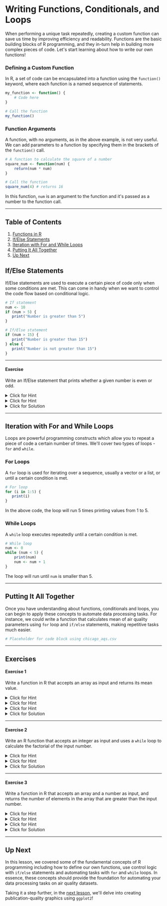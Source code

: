 # Writing Functions, Conditionals, and Loops

When performing a unique task repeatedly, creating a custom function can save us time by improving efficiency and readability. Functions are the basic building blocks of R programming, and they in-turn help in building more complex pieces of code. Let's start learning about how to write our own functions!

### Defining a Custom Function

In R, a set of code can be encapsulated into a function using the `function()` keyword, where each function is a named sequence of statements.

```r
my_function <- function() {
    # Code here
}

# Call the function
my_function()
```

### Function Arguments

A function, with no arguments, as in the above example, is not very useful. We can add parameters to a function by specifying them in the brackets of the `function()` call.

```r
# A function to calculate the square of a number
square_num <- function(num) {
    return(num * num)
}

# Call the function
square_num(4) # returns 16
```

In this function, `num` is an argument to the function and it's passed as a number to the function call.

---

## Table of Contents

1. [Functions in R](#functions-in-r)
1. [If/Else Statements](#if-else-statements)
1. [Iteration with For and While Loops](#iteration-with-for-and-while-loops)
1. [Putting It All Together](#putting-it-all-together)
1. [Up Next](#up-next)

## If/Else Statements

If/Else statements are used to execute a certain piece of code only when some conditions are met. This can come in handy when we want to control the code flow based on conditional logic.

```r
# If statement
num <- 10
if (num > 5) {
   print("Number is greater than 5")
}

# If/Else statement
if (num > 15) {
   print("Number is greater than 15")
} else {
   print("Number is not greater than 15")
}
```

---

#### Exercise

Write an If/Else statement that prints whether a given number is even or odd.

<details><summary>Click for Hint</summary>

Use `%%` operator to get the remainder of a division.

</details>
<details><summary>Click for Hint</summary>

An even number gives a remainder of 0 when divided by 2.

</details>
<details><summary>Click for Solution</summary>

num <- 4
if(num %% 2 == 0) {print("Number is even")} else {print("Number is odd")}
      
> This statement checks if a number is divisible by 2 (which means it's even). If yes, it prints 'Number is even', otherwise it prints 'Number is odd'.
</details>

---

## Iteration with For and While Loops

Loops are powerful programming constructs which allow you to repeat a piece of code a certain number of times. We'll cover two types of loops - `for` and `while`.

### For Loops

A `for` loop is used for iterating over a sequence, usually a vector or a list, or until a certain condition is met.

```r
# For loop
for (i in 1:5) {
   print(i)
}
```

In the above code, the loop will run 5 times printing values from 1 to 5.

### While Loops

A `while` loop executes repeatedly until a certain condition is met.

```r
# While loop
num <- 0
while (num < 5) {
    print(num)
    num <- num + 1
}
```

The loop will run until `num` is smaller than 5.

---

## Putting It All Together

Once you have understanding about functions, conditionals and loops, you can begin to apply these concepts to automate data processing tasks. For instance, we could write a function that calculates mean of air quality parameters using `for` loop and `if/else` statements, making repetitive tasks much easier.

```r
# Placeholder for code block using chicago_aqs.csv
```

---

## Exercises

#### Exercise 1

Write a function in R that accepts an array as input and returns its mean value.

<details><summary>Click for Hint</summary>

Use the `function` keyword to define the function.

</details>
<details><summary>Click for Hint</summary>

Inside the function, use `sum()` to calculate the total sum of the array, and `length()` to get the number of elements.

</details>
<details><summary>Click for Hint</summary>

Divide the total sum by the number of elements to get the mean.

</details>
<details><summary>Click for Solution</summary>

mean_value <- function(arr) {return(sum(arr) / length(arr))}
      
> This function calculates the mean of an array. It uses the sum function to calculate the sum of the elements, and the length function to calculate the number of elements. Then it divides the sum by the number of elements to get the mean.
</details>

---

#### Exercise 2

Write an R function that accepts an integer as input and uses a `while` loop to calculate the factorial of the input number.

<details><summary>Click for Hint</summary>

The factorial of a number is the product of all positive integers less than or equal to that number.

</details>
<details><summary>Click for Hint</summary>

Use a `while` loop to multiply all positive integers less than or equal to the input number.

</details>
<details><summary>Click for Solution</summary>

factorial_num <- function(num) {
 factorial = 1
 while(num > 1) {
  factorial = factorial * num 
  num = num - 1
 } 
 return(factorial)
}
      
> This function calculates the factorial of a number. It initializes `factorial` to 1. Then it enters a `while` loop, which continues as long as `num` is greater than 1. In each iteration, it multiplies `factorial` by `num` and then decreases `num` by 1. Finally, it returns the value of `factorial`.
</details>

---

#### Exercise 3

Write a function in R that accepts an array and a number as input, and returns the number of elements in the array that are greater than the input number.

<details><summary>Click for Hint</summary>

Use a `for` loop to iterate over each element of the array.

</details>
<details><summary>Click for Hint</summary>

Inside the loop, use an `if` statement to check if the current element is greater than the input number.

</details>
<details><summary>Click for Hint</summary>

If it is, increment a counter.

</details>
<details><summary>Click for Solution</summary>

count_greater <- function(nums, num) { 
 count = 0 
 for(i in nums) { 
 if(i > num) { 
 count = count + 1 
 } 
 } 
 return(count) 
}
      
> This function counts the number of elements in an array that are greater than a given number. It accomplishes this by looping over each element in the array. For each element, it checks if it is greater than the input number. If it is, it increments a counter. The final count is returned.
</details>

---

## Up Next

In this lesson, we covered some of the fundamental concepts of R programming including how to define our own functions, use control logic with `if/else` statements and automating tasks with `for` and `while` loops. In essence, these concepts should provide the foundation for automating your data processing tasks on air quality datasets.

Taking it a step further, in the [next lesson](../5-Plotting-with-ggplot2/readme.md), we'll delve into creating publication-quality graphics using `ggplot2`!

